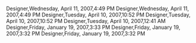 ﻿Designer,Wednesday, April 11, 2007,4:49 PMDesigner,Wednesday, April 11, 2007,4:49 PMDesigner,Tuesday, April 10, 2007,10:52 PMDesigner,Tuesday, April 10, 2007,10:52 PMDesigner,Tuesday, April 10, 2007,12:41 AMDesigner,Friday, January 19, 2007,3:33 PMDesigner,Friday, January 19, 2007,3:32 PMDesigner,Friday, January 19, 2007,3:32 PM